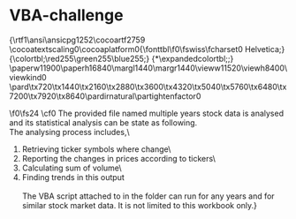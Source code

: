 # VBA-challenge
{\rtf1\ansi\ansicpg1252\cocoartf2759
\cocoatextscaling0\cocoaplatform0{\fonttbl\f0\fswiss\fcharset0 Helvetica;}
{\colortbl;\red255\green255\blue255;}
{\*\expandedcolortbl;;}
\paperw11900\paperh16840\margl1440\margr1440\vieww11520\viewh8400\viewkind0
\pard\tx720\tx1440\tx2160\tx2880\tx3600\tx4320\tx5040\tx5760\tx6480\tx7200\tx7920\tx8640\pardirnatural\partightenfactor0

\f0\fs24 \cf0 The provided file named multiple years stock data is analysed and its statistical analysis can be state as following.\
The analysing process includes,\
1. Retrieving ticker symbols where change\
2. Reporting the changes in prices according to tickers\
3. Calculating sum of volume\
4. Finding trends in this output\
\
The VBA script attached to in the folder can run for any years and for similar stock market data. It is not limited to this workbook only.}
